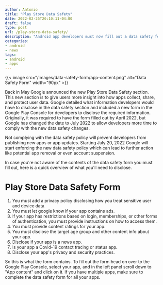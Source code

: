```yaml
---
author: Antonio
title: "Play Store Data Safety"
date: 2022-02-25T20:10:11-04:00
draft: false
type: post
url: /play-store-data-safety/
description: "Android app developers must now fill out a data safety form in the Google Play Console. The data safety form gives users more insight into how apps collect, share, and protect user data."
categories:
- android
- news
tags:
- android
- apps
---
```


{{< image src="/images/data-safety-form/app-content.png" alt="Data Safety Form" width="90px" >}}

Back in May Google announced the new Play Store Data Safety section. This new section is to give users more insight into how apps collect, share, and protect user data. Google detailed what information developers would have to disclose in the data safety section and included a new form in the Google Play Console for developers to disclose the required information. Originally, it was required to have the form filled out by April 2022, but Google has changed the date to July 2022 to allow developers more time to comply with the new data safety changes.

<!--more-->

Not complying with the data safety policy will prevent developers from publishing new apps or app updates. Starting July 20, 2022 Google will start enforcing the new data safety policy which can lead to further action like potential app removal or even account suspension.

In case you're not aware of the contents of the data safety form you must fill out, here is a quick overview of what you'll need to disclose.

<!--adsense-->

# **Play Store Data Safety Form**

1. You must add a privacy policy disclosing how you treat sensitive user and device data.
2. You must let google know if your app contains ads.
3. If your app has restrictions based on login, memberships, or other forms of authentication, you must provide instructions on how to access them.
4. You must provide content ratings for your app.
5. You must disclose the target age group and other content info about your app.
6. Disclose if your app is a news app.
7. Is your app a Covid-19 contact tracing or status app.
8. Disclose your app's privacy and security practices.

So this is what the form contains. To fill out the form head on over to the Google Play Console, select your app, and in the left panel scroll down to "App content" and click on it. If you have multiple apps, make sure to complete the data safety form for all your apps.